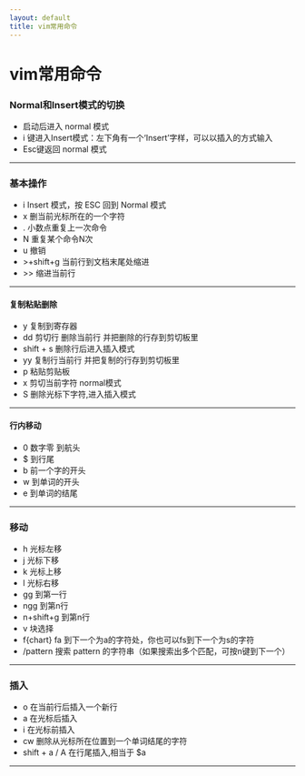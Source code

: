 ```yaml
---
layout: default
title: vim常用命令
---
```

# vim常用命令

### Normal和Insert模式的切换
- 启动后进入 normal 模式
- i 键进入Insert模式：左下角有一个‘Insert’字样，可以以插入的方式输入
- Esc键返回 normal 模式

---

### 基本操作
- i  Insert 模式，按 ESC 回到 Normal 模式
- x  删当前光标所在的一个字符
- . 小数点重复上一次命令
- N <command> 重复某个命令N次
- u 撤销
- &gt;+shift+g 当前行到文档末尾处缩进
- &gt;&gt; 缩进当前行

---

#### 复制粘贴删除
- y 复制到寄存器
- dd 剪切行 删除当前行 并把删除的行存到剪切板里
- shift + s 删除行后进入插入模式
- yy 复制行当前行 并把复制的行存到剪切板里
- p 粘贴剪贴板
- x 剪切当前字符 normal模式
- S 删除光标下字符,进入插入模式

---

#### 行内移动
- 0 数字零 到航头
- $ 到行尾
- b 前一个字的开头
- w 到单词的开头
- e 到单词的结尾

---

### 移动
- h 光标左移
- j 光标下移
- k 光标上移
- l 光标右移
- gg 到第一行
- ngg 到第n行
- n+shift+g 到第n行
- v 块选择
- f{chart} fa 到下一个为a的字符处，你也可以fs到下一个为s的字符
- /pattern  搜索 pattern 的字符串（如果搜索出多个匹配，可按n键到下一个）

---

### 插入
- o 在当前行后插入一个新行
- a 在光标后插入
- i 在光标前插入
- cw 删除从光标所在位置到一个单词结尾的字符
- shift + a / A 在行尾插入,相当于 $a

---
